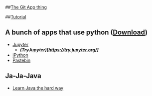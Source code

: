 ##[The Git App thing](https://git-scm.com/download/)

##[Tutorial](https://www.youtube.com/watch?v=tRTckrrCME4)

## A bunch of apps that use python ([Download](https://www.continuum.io/downloads))
* [Jupyter](http://jupyter.org)
    * ***(TryJupyter)[https://try.jupyter.org/]***
* [iPython](http://ipython.org/notebook.html)
* [Pastebin](http://pastebin.com/Sbp52FP4)
 
## Ja-Ja-Java
* [Learn Java the hard way](https://programmingbydoing.com)
